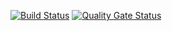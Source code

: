 
[![Build Status](https://travis-ci.org/Wathis/fraude-gftm.png?branch=master)](https://travis-ci.org/Wathis/fraude-gftm)
[![Quality Gate Status](https://sonarcloud.io/api/project_badges/measure?project=org.fraude%3Afraude-imt&metric=alert_status)](https://sonarcloud.io/dashboard?id=org.fraude%3Afraude-imt)
